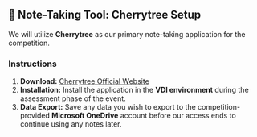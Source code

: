 ﻿## 📝 Note-Taking Tool: Cherrytree Setup

We will utilize **Cherrytree** as our primary note-taking application for the competition.

### Instructions

1.  **Download:** [Cherrytree Official Website](https://www.giuspen.net/cherrytree/)
2.  **Installation:** Install the application in the **VDI environment** during the assessment phase of the event.
3.  **Data Export:** Save any data you wish to export to the competition-provided **Microsoft OneDrive** account before our access ends to continue using any notes later.
